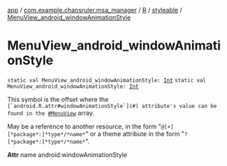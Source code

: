 [app](../../../index.md) / [com.example.chaosruler.msa_manager](../../index.md) / [R](../index.md) / [styleable](index.md) / [MenuView_android_windowAnimationStyle](.)

# MenuView_android_windowAnimationStyle

`static val MenuView_android_windowAnimationStyle: `[`Int`](https://kotlinlang.org/api/latest/jvm/stdlib/kotlin/-int/index.html)
`static val MenuView_android_windowAnimationStyle: `[`Int`](https://kotlinlang.org/api/latest/jvm/stdlib/kotlin/-int/index.html)

This symbol is the offset where the ``[`android.R.attr#windowAnimationStyle`](#) attribute's value can be found in the ``[`#MenuView`](-menu-view.md) array.

May be a reference to another resource, in the form "`@[+][*package*:]*type*/*name*`" or a theme attribute in the form "`?[*package*:]*type*/*name*`".

**Attr**
name android:windowAnimationStyle


